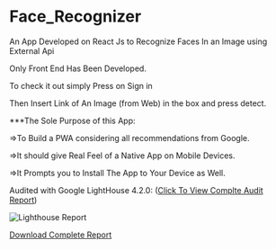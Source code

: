 # Face_Recognizer
An App Developed on React Js to Recognize Faces In an Image using External Api

Only Front End Has Been Developed.


To check it out simply Press on Sign in 

Then Insert Link of An Image (from Web) in the box and press detect.

***The Sole Purpose of this App:

=>To Build a PWA considering all recommendations from Google.

=>It should give Real Feel of a Native App on Mobile Devices.

=>It Prompts you to Install The App to Your Device as Well.

Audited with Google LightHouse 4.2.0: (<a href="https://sdsdd">Click To View Complte Audit Report</a>)

![Lighthouse Report](https://raw.githubusercontent.com/fahad00cms/Face_Recognizer/gh-pages/Audited.png)




<a href="https://raw.githubusercontent.com/fahad00cms/Face_Recognizer/gh-pages/Audit.pdf"> Download Complete Report</a>
